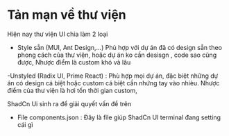 # Tản mạn về thư viện

Hiện nay thư viện UI chia làm 2 loại

- Style sẵn (MUI, Ant Design,...) Phù hợp với dự án đã có design sẵn theo phong cách của thư viện, hoặc dự án ko cần desisgn , code sao cũng được, Nhược điểm là custom khó và lâu

-Unstyled (Radix UI, Prime React) : Phù hợp mọi dự án, đặc biệt những dự án có design cá biệt hoặc custom cá biệt cần nhứng tay vào nhièu. Nhược điểm của thư viện là hơi tốn thời gian custom,

ShadCn Ui sinh ra để giải quyết vấn đề trên

- File components.json : Đây là file giúp ShadCn UI terminal đang setting cái gì
